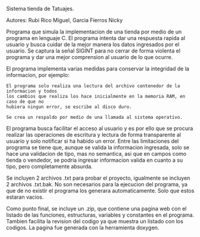 Sistema tienda de Tatuajes.

Autores:
	Rubi Rico Miguel, 
	Garcia Fierros Nicky

Programa que simula la implementacion de una tienda por medio de un programa en lenguaje C.
El programa intenta dar una respuesta rapida al usuario y busca cuidar de la mejor manera
los datos ingresados por el usuario. Se captura la señal SIGINT para no cerrar de forma 
violenta el programa y dar una mejor comprension al usuario de lo que ocurre.

El programa implementa varias medidas para conservar la integridad de la informacion, por 
ejemplo:

	El programa solo realiza una lectura del archivo contenedor de la informacion y todos 
	los cambios que realiza	los hace inicialmente en la memoria RAM, en caso de que no 
	hubiera ningun error, se escribe al disco duro.

	Se crea un respaldo por medio de una llamada al sistema operativo.

El programa busca facilitar el acceso al usuario y es por ello que se procura realizar las 
operaciones de escritura y lectura de forma transparente al usuario y solo notificar si ha
habido un error.
Entre las limitaciones del programa se tiene que, aunque se valida la informacion ingresada, 
solo se hace una validacion de tipo, mas no semantica, asi que en campos como tienda o 
vendedor, se podria ingresar informacion valida en cuanto a su tipo, pero completamente 
absurda.

Se incluyen 2 archivos .txt para probar el proyecto, igualmente se incluyen 2 archivos
.txt.bak. No son necesarios para la ejecucion del programa, ya que de no existir el programa
los generara automaticamente. Solo que estos estaran vacios.

Como punto final, se incluye un .zip, que contiene una pagina web con el listado de las 
funciones, estructuras, variables y constantes en el programa. Tambien facilita la revision
del codigo ya que muestra un listado con los codigos. La pagina fue generada con la herramienta
doxygen.
